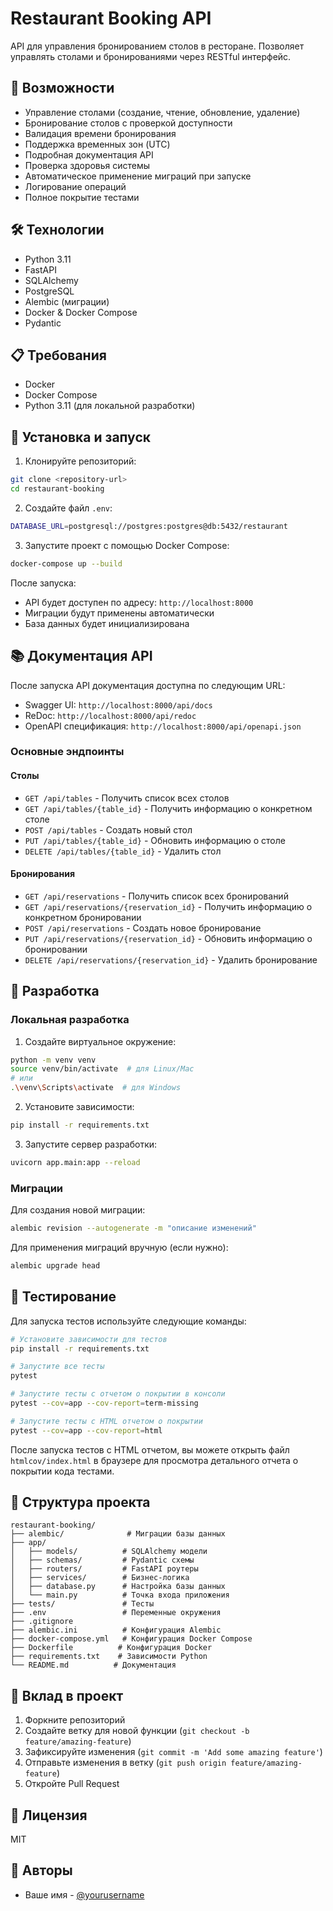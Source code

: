 # Restaurant Booking API

API для управления бронированием столов в ресторане. Позволяет управлять столами и бронированиями через RESTful интерфейс.

## 🚀 Возможности

- Управление столами (создание, чтение, обновление, удаление)
- Бронирование столов с проверкой доступности
- Валидация времени бронирования
- Поддержка временных зон (UTC)
- Подробная документация API
- Проверка здоровья системы
- Автоматическое применение миграций при запуске
- Логирование операций
- Полное покрытие тестами

## 🛠 Технологии

- Python 3.11
- FastAPI
- SQLAlchemy
- PostgreSQL
- Alembic (миграции)
- Docker & Docker Compose
- Pydantic

## 📋 Требования

- Docker
- Docker Compose
- Python 3.11 (для локальной разработки)

## 🚀 Установка и запуск

1. Клонируйте репозиторий:
```bash
git clone <repository-url>
cd restaurant-booking
```

2. Создайте файл `.env`:
```bash
DATABASE_URL=postgresql://postgres:postgres@db:5432/restaurant
```

3. Запустите проект с помощью Docker Compose:
```bash
docker-compose up --build
```

После запуска:
- API будет доступен по адресу: `http://localhost:8000`
- Миграции будут применены автоматически
- База данных будет инициализирована

## 📚 Документация API

После запуска API документация доступна по следующим URL:

- Swagger UI: `http://localhost:8000/api/docs`
- ReDoc: `http://localhost:8000/api/redoc`
- OpenAPI спецификация: `http://localhost:8000/api/openapi.json`

### Основные эндпоинты

#### Столы
- `GET /api/tables` - Получить список всех столов
- `GET /api/tables/{table_id}` - Получить информацию о конкретном столе
- `POST /api/tables` - Создать новый стол
- `PUT /api/tables/{table_id}` - Обновить информацию о столе
- `DELETE /api/tables/{table_id}` - Удалить стол

#### Бронирования
- `GET /api/reservations` - Получить список всех бронирований
- `GET /api/reservations/{reservation_id}` - Получить информацию о конкретном бронировании
- `POST /api/reservations` - Создать новое бронирование
- `PUT /api/reservations/{reservation_id}` - Обновить информацию о бронировании
- `DELETE /api/reservations/{reservation_id}` - Удалить бронирование

## 🔧 Разработка

### Локальная разработка

1. Создайте виртуальное окружение:
```bash
python -m venv venv
source venv/bin/activate  # для Linux/Mac
# или
.\venv\Scripts\activate  # для Windows
```

2. Установите зависимости:
```bash
pip install -r requirements.txt
```

3. Запустите сервер разработки:
```bash
uvicorn app.main:app --reload
```

### Миграции

Для создания новой миграции:
```bash
alembic revision --autogenerate -m "описание изменений"
```

Для применения миграций вручную (если нужно):
```bash
alembic upgrade head
```

## 🧪 Тестирование

Для запуска тестов используйте следующие команды:

```bash
# Установите зависимости для тестов
pip install -r requirements.txt

# Запустите все тесты
pytest

# Запустите тесты с отчетом о покрытии в консоли
pytest --cov=app --cov-report=term-missing

# Запустите тесты с HTML отчетом о покрытии
pytest --cov=app --cov-report=html
```

После запуска тестов с HTML отчетом, вы можете открыть файл `htmlcov/index.html` в браузере для просмотра детального отчета о покрытии кода тестами.

## 📝 Структура проекта

```
restaurant-booking/
├── alembic/              # Миграции базы данных
├── app/
│   ├── models/          # SQLAlchemy модели
│   ├── schemas/         # Pydantic схемы
│   ├── routers/         # FastAPI роутеры
│   ├── services/        # Бизнес-логика
│   ├── database.py      # Настройка базы данных
│   └── main.py          # Точка входа приложения
├── tests/               # Тесты
├── .env                 # Переменные окружения
├── .gitignore
├── alembic.ini          # Конфигурация Alembic
├── docker-compose.yml   # Конфигурация Docker Compose
├── Dockerfile          # Конфигурация Docker
├── requirements.txt    # Зависимости Python
└── README.md          # Документация
```

## 🤝 Вклад в проект

1. Форкните репозиторий
2. Создайте ветку для новой функции (`git checkout -b feature/amazing-feature`)
3. Зафиксируйте изменения (`git commit -m 'Add some amazing feature'`)
4. Отправьте изменения в ветку (`git push origin feature/amazing-feature`)
5. Откройте Pull Request

## 📄 Лицензия

MIT

## 👥 Авторы

- Ваше имя - [@yourusername](https://github.com/yourusername) 